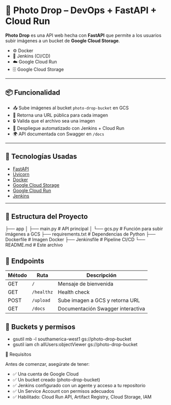 # 📸 Photo Drop – DevOps + FastAPI + Cloud Run

**Photo Drop** es una API web hecha con **FastAPI** que permite a los usuarios subir imágenes a un bucket de **Google Cloud Storage**. 

- ⚙️ Docker
- 🧪 Jenkins (CI/CD)
- ☁️ Google Cloud Run
- 🗄️ Google Cloud Storage

---

## 📦 Funcionalidad

- 📤 Sube imágenes al bucket `photo-drop-bucket` en GCS
- 🔗 Retorna una URL pública para cada imagen
- 🔒 Valida que el archivo sea una imagen
- 🔁 Despliegue automatizado con Jenkins + Cloud Run
- 🌍 API documentada con Swagger en `/docs`

---

## 🚀 Tecnologías Usadas

- [FastAPI](https://fastapi.tiangolo.com/)
- [Uvicorn](https://www.uvicorn.org/)
- [Docker](https://www.docker.com/)
- [Google Cloud Storage](https://cloud.google.com/storage)
- [Google Cloud Run](https://cloud.google.com/run)
- [Jenkins](https://www.jenkins.io/)

---

## 📁 Estructura del Proyecto

├── app
│ ├── main.py # API principal
│ └── gcs.py # Función para subir imágenes a GCS
├── requirements.txt # Dependencias de Python
├── Dockerfile # Imagen Docker
├── Jenkinsfile # Pipeline CI/CD
└── README.md # Este archivo

## 📁 Endpoints

| Método | Ruta       | Descripción                       |
| ------ | ---------- | --------------------------------- |
| GET    | `/`        | Mensaje de bienvenida             |
| GET    | `/healthz` | Health check                      |
| POST   | `/upload`  | Sube imagen a GCS y retorna URL   |
| GET    | `/docs`    | Documentación Swagger interactiva |


## 📁 Buckets y permisos

- gsutil mb -l southamerica-west1 gs://photo-drop-bucket
- gsutil iam ch allUsers:objectViewer gs://photo-drop-bucket


🧱 Requisitos

Antes de comenzar, asegúrate de tener:

- ✅ Una cuenta de Google Cloud
- ✅ Un bucket creado (photo-drop-bucket)
- ✅ Jenkins configurado con un agente y acceso a tu repositorio
- ✅ Un Service Account con permisos adecuados
- ✅ Habilitado: Cloud Run API, Artifact Registry, Cloud Storage, IAM